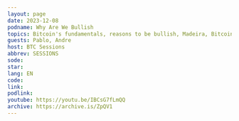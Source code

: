 ```yaml
---
layout: page
date: 2023-12-08
podname: Why Are We Bullish
topics: Bitcoin's fundamentals, reasons to be bullish, Madeira, Bitcoin Atlantis, OpenSats, and Sovereign Engineering
guests: Pablo, Andre
host: BTC Sessions
abbrev: SESSIONS
sode: 
star: 
lang: EN
code: 
link: 
podlink: 
youtube: https://youtu.be/IBCsG7fLmQQ
archive: https://archive.is/ZpQV1
---
```

